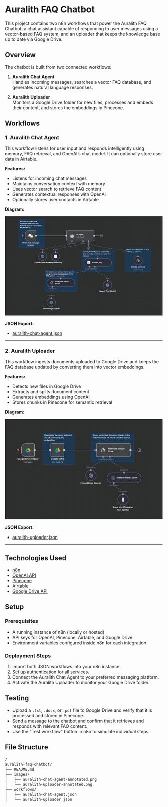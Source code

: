 # Auralith FAQ Chatbot

This project contains two n8n workflows that power the Auralith FAQ Chatbot: a chat assistant capable of responding to user messages using a vector-based FAQ system, and an uploader that keeps the knowledge base up to date via Google Drive.

## Overview

The chatbot is built from two connected workflows:

1. **Auralith Chat Agent**  
   Handles incoming messages, searches a vector FAQ database, and generates natural language responses.

2. **Auralith Uploader**  
   Monitors a Google Drive folder for new files, processes and embeds their content, and stores the embeddings in Pinecone.

## Workflows

### 1. Auralith Chat Agent

This workflow listens for user input and responds intelligently using memory, FAQ retrieval, and OpenAI’s chat model. It can optionally store user data in Airtable.

**Features:**
- Listens for incoming chat messages
- Maintains conversation context with memory
- Uses vector search to retrieve FAQ content
- Generates contextual responses with OpenAI
- Optionally stores user contacts in Airtable

**Diagram:**

![Auralith Chat Agent](./images/auralith-chat-agent-annotated.png)

**JSON Export:**
- [auralith-chat-agent.json](./workflows/auralith-chat-agent.json)

---

### 2. Auralith Uploader

This workflow ingests documents uploaded to Google Drive and keeps the FAQ database updated by converting them into vector embeddings.

**Features:**
- Detects new files in Google Drive
- Extracts and splits document content
- Generates embeddings using OpenAI
- Stores chunks in Pinecone for semantic retrieval

**Diagram:**

![Auralith Uploader](./images/auralith-uploader-annotated.png)

**JSON Export:**
- [auralith-uploader.json](./workflows/auralith-uploader.json)

---

## Technologies Used

- [n8n](https://n8n.io)
- [OpenAI API](https://platform.openai.com)
- [Pinecone](https://www.pinecone.io)
- [Airtable](https://airtable.com)
- [Google Drive API](https://developers.google.com/drive)

## Setup

### Prerequisites

- A running instance of n8n (locally or hosted)
- API keys for OpenAI, Pinecone, Airtable, and Google Drive
- Environment variables configured inside n8n for each integration

### Deployment Steps

1. Import both JSON workflows into your n8n instance.
2. Set up authentication for all services.
3. Connect the Auralith Chat Agent to your preferred messaging platform.
4. Activate the Auralith Uploader to monitor your Google Drive folder.

## Testing

- Upload a `.txt`, `.docx`, or `.pdf` file to Google Drive and verify that it is processed and stored in Pinecone.
- Send a message to the chatbot and confirm that it retrieves and responds with relevant FAQ content.
- Use the "Test workflow" button in n8n to simulate individual steps.

## File Structure

```plaintext
/
auralith-faq-chatbot/
├── README.md
├── images/
│   ├── auralith-chat-agent-annotated.png
│   └── auralith-uploader-annotated.png
├── workflows/
│   ├── auralith-chat-agent.json
│   └── auralith-uploader.json